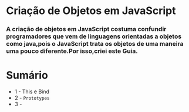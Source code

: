 # Criação de Objetos em JavaScript
### A criação de objetos em JavaScript costuma confundir programadores que vem de linguagens orientadas a objetos como java,pois o JavaScript trata os objetos de uma maneira uma pouco diferente.Por isso,criei este Guia.

# Sumário
* 1 - This e Bind
* 2 - `Prototypes`
* 3 - 
